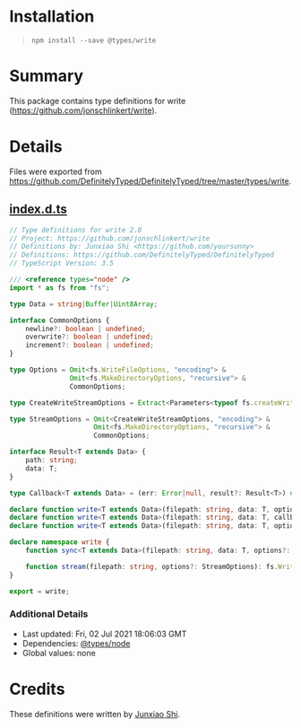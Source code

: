 # Installation
> `npm install --save @types/write`

# Summary
This package contains type definitions for write (https://github.com/jonschlinkert/write).

# Details
Files were exported from https://github.com/DefinitelyTyped/DefinitelyTyped/tree/master/types/write.
## [index.d.ts](https://github.com/DefinitelyTyped/DefinitelyTyped/tree/master/types/write/index.d.ts)
````ts
// Type definitions for write 2.0
// Project: https://github.com/jonschlinkert/write
// Definitions by: Junxiao Shi <https://github.com/yoursunny>
// Definitions: https://github.com/DefinitelyTyped/DefinitelyTyped
// TypeScript Version: 3.5

/// <reference types="node" />
import * as fs from "fs";

type Data = string|Buffer|Uint8Array;

interface CommonOptions {
    newline?: boolean | undefined;
    overwrite?: boolean | undefined;
    increment?: boolean | undefined;
}

type Options = Omit<fs.WriteFileOptions, "encoding"> &
               Omit<fs.MakeDirectoryOptions, "recursive"> &
               CommonOptions;

type CreateWriteStreamOptions = Extract<Parameters<typeof fs.createWriteStream>[1], Record<string, any>>;

type StreamOptions = Omit<CreateWriteStreamOptions, "encoding"> &
                     Omit<fs.MakeDirectoryOptions, "recursive"> &
                     CommonOptions;

interface Result<T extends Data> {
    path: string;
    data: T;
}

type Callback<T extends Data> = (err: Error|null, result?: Result<T>) => any;

declare function write<T extends Data>(filepath: string, data: T, options: Options, callback: Callback<T>): void;
declare function write<T extends Data>(filepath: string, data: T, callback: Callback<T>): void;
declare function write<T extends Data>(filepath: string, data: T, options?: Options): Promise<Result<T>>;

declare namespace write {
    function sync<T extends Data>(filepath: string, data: T, options?: Options): Result<T>;

    function stream(filepath: string, options?: StreamOptions): fs.WriteStream;
}

export = write;

````

### Additional Details
 * Last updated: Fri, 02 Jul 2021 18:06:03 GMT
 * Dependencies: [@types/node](https://npmjs.com/package/@types/node)
 * Global values: none

# Credits
These definitions were written by [Junxiao Shi](https://github.com/yoursunny).
